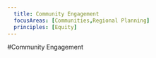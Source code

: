 ```yaml
---
  title: Community Engagement
  focusAreas: [Communities,Regional Planning]
  principles: [Equity]
---
```

#Community Engagement